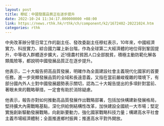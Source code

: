 ```yaml
---
layout: post
title: 穆虹：中國發展品質正在逐步提升
date: 2022-10-24 11:34:17.000000000 +08:00
link: https://news.rthk.hk/rthk/ch/component/k2/1672402-20221024.htm
categories: rthk
---
```


中央改革辦分管日常工作的副主任、發改委副主任穆虹表示，10年來，中國經濟實力、科技實力、綜合國力躍上新台階，作為全球第二大經濟體的地位得到鞏固提升，中等收入群體逐步擴大，近1億農村貧困人口全部脫貧，積極主動防範化解各類風險等，都說明中國發展品質正在逐步提升。

他表示，二十大報告把高品質發展，明確作為全面建設社會主義現代化國家的首要任務，進一步突顯發展品質的全域和長遠意義，又指在當前嚴峻複雜的環境下，有部分國內外人士對中國發展趨勢表示關切，認為二十大報告提出的多項針對當前、著眼未來的戰略舉措，一定會有助於消除疑慮。

他表示，報告亦對如何推動高品質發展作出戰略部署，包括加快構建新發展格局，堅持擴大內需戰略基點，深化供給側結構性改革，加快建設全國統一大市場；堅定實施創新驅動發展戰略，向創新要動力，強化國家戰略科技力量；構建高水平社會主義市場經濟體制；全面推進鄉村振興；推進高水平對外開放。
